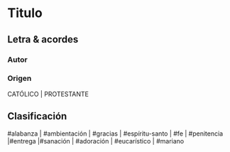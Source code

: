 
# Titulo

## Letra & acordes

### Autor

### Origen
CATÓLICO | PROTESTANTE

## Clasificación
#alabanza | #ambientación | #gracias | #espíritu-santo | #fe | #penitencia |#entrega |#sanación | #adoración | #eucarístico | #mariano


